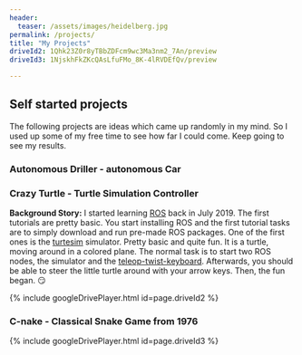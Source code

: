 ```yaml
---
header:
  teaser: /assets/images/heidelberg.jpg
permalink: /projects/
title: "My Projects"
driveId2: 1Qhk23Z0r8yTBbZDFcm9wc3Ma3nm2_7An/preview
driveId3: 1NjskhFkZKcQAsLfuFMo_8K-4lRVDEfQv/preview

---
```


## Self started projects

The following projects are ideas which came up randomly in my mind.
So I used up some of my free time to see how far I could come. Keep going to see
my results.

### Autonomous Driller - autonomous Car

### Crazy Turtle - Turtle Simulation Controller
**Background Story:**
I started learning [ROS](https://www.ros.org/) back in July 2019. The first tutorials are pretty basic. You start
installing ROS and the first tutorial tasks are to simply download and run pre-made ROS packages. One
of the first ones is the [turtesim](http://wiki.ros.org/turtlesim) simulator. Pretty basic
and quite fun. It is a turtle, moving around in a colored plane. The normal task is to 
start two ROS nodes, the simulator and the [teleop-twist-keyboard](http://wiki.ros.org/teleop_twist_keyboard). Afterwards, you should be 
able to steer the little turtle around with your arrow keys. Then, the fun began. :smirk:

{% include googleDrivePlayer.html id=page.driveId2 %}

### C-nake - Classical Snake Game from 1976

{% include googleDrivePlayer.html id=page.driveId3 %}

